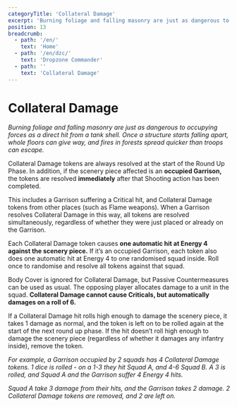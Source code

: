 ```yaml
---
categoryTitle: 'Collateral Damage'
excerpt: 'Burning foliage and falling masonry are just as dangerous to occupying forces as a direct hit from a tank shell.'
position: 13
breadcrumb:
  - path: '/en/'
    text: 'Home'
  - path: '/en/dzc/'
    text: 'Dropzone Commander'
  - path: ''
    text: 'Collateral Damage'
---
```


# Collateral Damage

_Burning foliage and falling masonry are just as dangerous to occupying forces as a direct hit from a tank shell. Once a structure starts falling apart, whole floors can give way, and fires in forests spread quicker than troops can escape._

Collateral Damage tokens are always resolved at the start of the Round Up Phase. In addition, if the scenery piece affected is an **occupied Garrison,** the tokens are resolved **immediately** after that Shooting action has been completed.

This includes a Garrison suffering a Critical hit, and Collateral Damage tokens from other places (such as Flame weapons). When a Garrison resolves Collateral Damage in this way, all tokens are resolved simultaneously, regardless of whether they were just placed or already on the Garrison.

Each Collateral Damage token causes **one automatic hit at Energy 4 against the scenery piece.** If it’s an occupied Garrison, each token also does one automatic hit at Energy 4 to one randomised squad inside. Roll once to randomise and resolve all tokens against that squad.

Body Cover is ignored for Collateral Damage, but Passive Countermeasures can be used as usual. The opposing player allocates damage to a unit in the squad. **Collateral Damage cannot cause Criticals, but automatically damages on a roll of 6.**

If a Collateral Damage hit rolls high enough to damage the scenery piece, it takes 1 damage as normal, and the token is left on to be rolled again at the start of the next round up phase. If the hit doesn’t roll high enough to damage the scenery piece (regardless of whether it damages any infantry inside), remove the token.

_For example, a Garrison occupied by 2 squads has 4 Collateral Damage tokens. 1 dice is rolled - on a 1-3 they hit Squad A, and 4-6 Squad B. A 3 is rolled, and Squad A and the Garrison suffer 4 Energy 4 hits._

_Squad A take 3 damage from their hits, and the Garrison takes 2 damage. 2 Collateral Damage tokens are removed, and 2 are left on._
